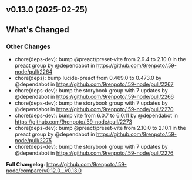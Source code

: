 ## v0.13.0 (2025-02-25)
<!-- Release notes generated using configuration in .github/release.yml at main -->

## What's Changed
### Other Changes
* chore(deps-dev): bump @preact/preset-vite from 2.9.4 to 2.10.0 in the preact group by @dependabot in https://github.com/9renpoto/.59-node/pull/2264
* chore(deps): bump lucide-preact from 0.469.0 to 0.473.0 by @dependabot in https://github.com/9renpoto/.59-node/pull/2267
* chore(deps-dev): bump the storybook group with 7 updates by @dependabot in https://github.com/9renpoto/.59-node/pull/2266
* chore(deps-dev): bump the storybook group with 7 updates by @dependabot in https://github.com/9renpoto/.59-node/pull/2270
* chore(deps-dev): bump vite from 6.0.7 to 6.0.11 by @dependabot in https://github.com/9renpoto/.59-node/pull/2273
* chore(deps-dev): bump @preact/preset-vite from 2.10.0 to 2.10.1 in the preact group by @dependabot in https://github.com/9renpoto/.59-node/pull/2275
* chore(deps-dev): bump the storybook group with 7 updates by @dependabot in https://github.com/9renpoto/.59-node/pull/2276


**Full Changelog**: https://github.com/9renpoto/.59-node/compare/v0.12.0...v0.13.0
